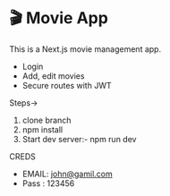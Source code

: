 # 🎬 Movie App

This is a Next.js  movie management app.

- Login 
- Add, edit movies
- Secure routes with JWT

Steps->
1. clone branch
2. npm install
3. Start dev server:- npm run dev

CREDS
- EMAIL: john@gamil.com
- Pass : 123456
